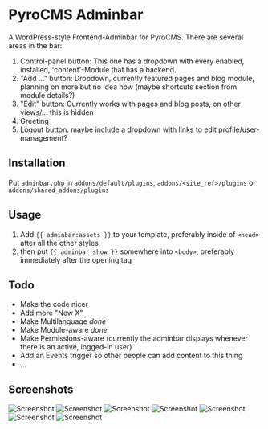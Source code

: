 # PyroCMS Adminbar

A WordPress-style Frontend-Adminbar for PyroCMS. There are several areas in the bar:

1. Control-panel button: This one has a dropdown with every enabled, installed, 'content'-Module that has a backend.
2. "Add …" button: Dropdown, currently featured pages and blog module, planning on more but no idea how (maybe shortcuts section from module details?)
3. "Edit" button: Currently works with pages and blog posts, on other views/… this is hidden
4. Greeting
5. Logout button: maybe include a dropdown with links to edit profile/user-management?

## Installation

Put `adminbar.php` in `addons/default/plugins`, `addons/<site_ref>/plugins` or `addons/shared_addons/plugins`

## Usage

1. Add `{{ adminbar:assets }}` to your template, preferably inside of `<head>` after all the other styles
2. then put `{{ adminbar:show }}` somewhere into `<body>`, preferably immediately after the opening tag

## Todo

- Make the code nicer
- Add more "New X"
- Make Multilanguage *done*
- Make Module-aware *done*
- Make Permissions-aware (currently the adminbar displays whenever there is an active, logged-in user)
- Add an Events trigger so other people can add content to this thing
- …

## Screenshots

![Screenshot](http://nicolasschneider.com/work/pyrocms-adminbar/pyro-adminbar-000.png)
![Screenshot](http://nicolasschneider.com/work/pyrocms-adminbar/pyro-adminbar-001.png)
![Screenshot](http://nicolasschneider.com/work/pyrocms-adminbar/pyro-adminbar-002.png)
![Screenshot](http://nicolasschneider.com/work/pyrocms-adminbar/pyro-adminbar-003.png)
![Screenshot](http://nicolasschneider.com/work/pyrocms-adminbar/pyro-adminbar-004.png)
![Screenshot](http://nicolasschneider.com/work/pyrocms-adminbar/pyro-adminbar-005.png)
![Screenshot](http://nicolasschneider.com/work/pyrocms-adminbar/pyro-adminbar-006.png)
